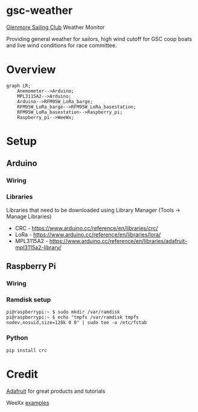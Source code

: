 # gsc-weather

[Glenmore Sailing Club](https://www.glenmoresailingclub.com/) Weather Monitor

Providing general weather for sailors, high wind cutoff for GSC coop boats and
live wind conditions for race committee.

# Overview

```mermaid
graph LR;
    Anemometer-->Arduino;
    MPL3115A2-->Arduino;
    Arduino-->RFM95W_LoRa_barge;
    RFM95W_LoRa_barge-->RFM95W_LoRa_basestation;
    RFM95W_LoRa_basestation-->Raspberry_pi;
    Raspberry_pi-->WeeWx;
```

# Setup

## Arduino

### Wiring

### Libraries

Libraries that need to be downloaded using Library Manager (Tools -> Manage Libraries)
* CRC - https://www.arduino.cc/reference/en/libraries/crc/
* LoRa - https://www.arduino.cc/reference/en/libraries/lora/
* MPL3115A2 - https://www.arduino.cc/reference/en/libraries/adafruit-mpl3115a2-library/

## Raspberry Pi

### Wiring

### Ramdisk setup
```
pi@raspberrypi:~ $ sudo mkdir /var/ramdisk
pi@raspberrypi:~ $ echo "tmpfs /var/ramdisk tmpfs nodev,nosuid,size=128k 0 0" | sudo tee -a /etc/fstab
```

### Python
```
pip install crc
```

# Credit

[Adafruit](https://www.adafruit.com) for great products and tutorials

WeeXx [examples](https://github.com/weewx/weewx/wiki/i2C-sensor-and-other-python-scripts)
